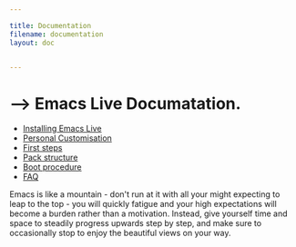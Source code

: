 ```yaml
---

title: Documentation
filename: documentation
layout: doc


---
```


# --> Emacs Live Documatation.

* [Installing Emacs Live](doc-installation.html)
* [Personal Customisation](doc-customisation.html)
* [First steps](doc-first-steps.html)
* [Pack structure](doc-pack-structure.html)
* [Boot procedure](doc-booting.html)
* [FAQ](doc-faq.html)

Emacs is like a mountain - don't run at it with all your might expecting
to leap to the top - you will quickly fatigue and your high expectations
will become a burden rather than a motivation. Instead, give yourself
time and space to steadily progress upwards step by step, and make sure to
occasionally stop to enjoy the beautiful views on your way.
